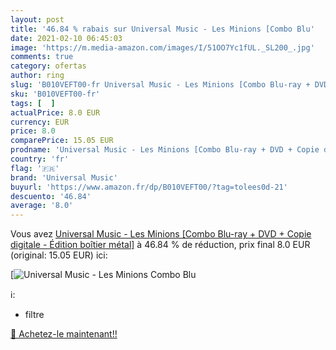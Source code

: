 ```yaml
---
layout: post
title: '46.84 % rabais sur Universal Music - Les Minions [Combo Blu'
date: 2021-02-10 06:45:03
image: 'https://m.media-amazon.com/images/I/51OO7Yc1fUL._SL200_.jpg'
comments: true
category: ofertas
author: ring
slug: 'B010VEFT00-fr Universal Music - Les Minions [Combo Blu-ray + DVD + Copie...'
sku: 'B010VEFT00-fr'
tags: [  ]
actualPrice: 8.0 EUR
currency: EUR
price: 8.0
comparePrice: 15.05 EUR
prodname: 'Universal Music - Les Minions [Combo Blu-ray + DVD + Copie digitale - Édition boîtier métal]'
country: 'fr'
flag: '🇫🇷'
brand: 'Universal Music'
buyurl: 'https://www.amazon.fr/dp/B010VEFT00/?tag=tolees0d-21'
descuento: '46.84'
average: '8.0'
---
```


Vous avez [Universal Music - Les Minions [Combo Blu-ray + DVD + Copie digitale - Édition boîtier métal]](https://www.amazon.fr/dp/B010VEFT00/?tag=tolees0d-21)  à  46.84 % de réduction, prix final  8.0 EUR (original: 15.05 EUR) ici:

[![Universal Music - Les Minions [Combo Blu](https://m.media-amazon.com/images/I/51OO7Yc1fUL._SL200_.jpg)](https://www.amazon.fr/dp/B010VEFT00/?tag=tolees0d-21)

ℹ️:

- filtre

[🛒 Achetez-le maintenant!!](https://www.amazon.fr/dp/B010VEFT00/?tag=tolees0d-21)

